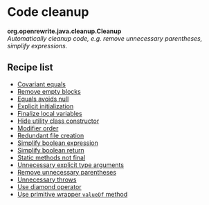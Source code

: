 # Code cleanup

**org.openrewrite.java.cleanup.Cleanup**  
_Automatically cleanup code, e.g. remove unnecessary parentheses, simplify expressions._

## Recipe list

* [Covariant equals](../../java/cleanup/covariantequals.md)
* [Remove empty blocks](../../java/cleanup/emptyblock.md)
* [Equals avoids null](../../java/cleanup/equalsavoidsnull.md)
* [Explicit initialization](../../java/cleanup/explicitinitialization.md)
* [Finalize local variables](../../java/cleanup/finalizelocalvariables.md)
* [Hide utility class constructor](../../java/cleanup/hideutilityclassconstructor.md)
* [Modifier order](../../java/cleanup/modifierorder.md)
* [Redundant file creation](../../java/cleanup/redundantfilecreation.md)
* [Simplify boolean expression](../../java/cleanup/simplifybooleanexpression.md)
* [Simplify boolean return](../../java/cleanup/simplifybooleanreturn.md)
* [Static methods not final](../../java/cleanup/staticmethodnotfinal.md)
* [Unnecessary explicit type arguments](../../java/cleanup/unnecessaryexplicittypearguments.md)
* [Remove unnecessary parentheses](../../java/cleanup/unnecessaryparentheses.md)
* [Unnecessary throws](../../java/cleanup/unnecessarythrows.md)
* [Use diamond operator](../../java/cleanup/usediamondoperator.md)
* [Use primitive wrapper `valueOf` method](../../java/cleanup/primitivewrapperclassconstructortovalueof.md)
